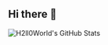 ## Hi there 👋

<!-- ![Top Langs](https://github-readme-stats.vercel.app/api/top-langs/?username=H2ll0World&theme=radical) -->

![H2ll0World's GitHub Stats](https://github-readme-stats.vercel.app/api?username=H2ll0World&show_icons=true&theme=radical) 
<!-- ![Top Langs](https://github-readme-stats.vercel.app/api/top-langs/?username=H2ll0World&layout=compact&theme=radical) -->


<!--
**H2ll0World/H2ll0World** is a ✨ _special_ ✨ repository because its `README.md` (this file) appears on your GitHub profile.

Here are some ideas to get you started:

- 🔭 I’m currently working on ...
- 🌱 I’m currently learning ...
- 👯 I’m looking to collaborate on ...
- 🤔 I’m looking for help with ...
- 💬 Ask me about ...
- 📫 How to reach me: ...
- 😄 Pronouns: ...
- ⚡ Fun fact: ...

